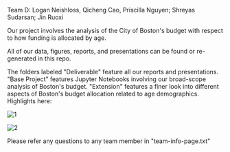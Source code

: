 Team D: Logan Neishloss, Qicheng Cao, Priscilla Nguyen; Shreyas Sudarsan; Jin Ruoxi

Our project involves the analysis of the City of Boston's budget with respect to how funding is allocated by age.

All of our data, figures, reports, and presentations can be found or re-generated in this repo.

The folders labeled "Deliverable" feature all our reports and presentations.
"Base Project" features Jupyter Notebooks involving our broad-scope analysis of Boston's budget.
"Extension" features a finer look into different aspects of Boston's budget allocation related to age demographics. Highlights here:

![1](https://github.com/lneishloss/ds-boston-city-budget/edit/main/fa23-team-d/Selected%20Figures/Capital_Budget_Allocation_Neighborhoods.png)

![2](https://github.com/lneishloss/ds-boston-city-budget/edit/main/fa23-team-d/fa23-team-d/Selected%20Figures/Median_Age_Neighborhoods.png)

Please refer any questions to any team member in "team-info-page.txt"
